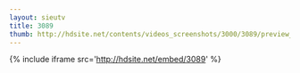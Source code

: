 ```yaml
---
layout: sieutv
title: 3089
thumb: http://hdsite.net/contents/videos_screenshots/3000/3089/preview_360p.mp4.jpg
---
```

{% include iframe src='http://hdsite.net/embed/3089' %}
 
